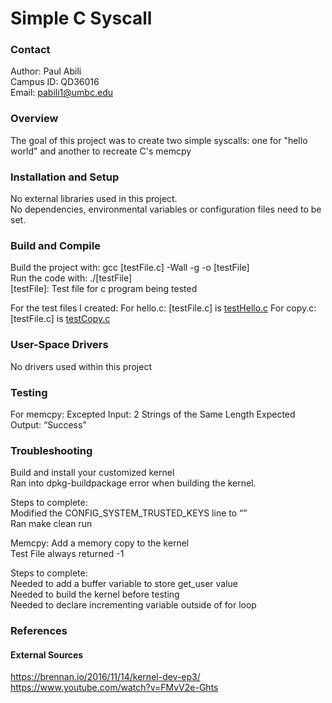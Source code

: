 # Simple C Syscall

### Contact

Author: Paul Abili <br>
Campus ID: QD36016 <br>
Email: pabili1@umbc.edu <br>

### Overview

The goal of this project was to create two simple syscalls: one for "hello world" and another to recreate C's memcpy<br>

### Installation and Setup

No external libraries used in this project.<br>
No dependencies, environmental variables or configuration files need to be set.<br>

### Build and Compile

<p>Build the project with: gcc [testFile.c] -Wall -g -o [testFile]<br>
Run the code with: ./[testFile]<br>
[testFile]:  Test file for c program being tested</p>

For the test files I created:
For hello.c: [testFile.c] is [testHello.c](project0/testHello.c)
For copy.c: [testFile.c] is [testCopy.c](project0/testCopy.c)

### User-Space Drivers

No drivers used within this project

### Testing

<p>For memcpy:
Excepted Input: 2 Strings of the Same Length
Expected Output: “Success”</p>

### Troubleshooting

<p>Build and install your customized kernel<br>
Ran into dpkg-buildpackage error when building the kernel.</p>

<p>Steps to complete:<br>
Modified the CONFIG_SYSTEM_TRUSTED_KEYS line to “”<br>
Ran make clean run</p>

<p>Memcpy: Add a memory copy to the kernel<br>
Test File always returned -1</p>

<p>Steps to complete:<br>
Needed to add a buffer variable to store get_user value<br>
Needed to build the kernel before testing <br>
Needed to declare incrementing variable outside of for loop</p>

### References
#### External Sources

https://brennan.io/2016/11/14/kernel-dev-ep3/<br>
https://www.youtube.com/watch?v=FMvV2e-Ghts<br>

